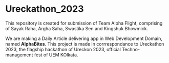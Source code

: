 # Ureckathon_2023
This repository is created for submission of Team Alpha Flight, comprising of Sayak Raha, Argha Saha, Swastika Sen and Kingshuk Bhowmick.

We are making a Daily Article delivering app in Web Development Domain, named **AlphaBites**. This project is made in corrrespondance to Ureckathon 2023, the flagship hackathon of Ureckon 2023, official Techno-management fest of UEM KOlkata.
